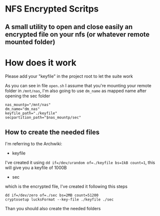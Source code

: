 # NFS Encrypted Scritps
## A small utility to open and close easily an encrypted file on your nfs (or whatever remote mounted folder)

# How does it work

Please add your "keyfile" in the project root to let the suite work

As you can see in file `open.sh` I assume that you're mounting your remote folder in `/mnt/nas`,
I'm also going to use `dm_name` as mapped name after opening the sec folder
```
nas_mountp="/mnt/nas"
dm_name="dm_nas"
keyfile_path="./keyfile"
secpartition_path="$nas_mountp/sec"
```

## How to create the needed files

I'm referring to the Archwiki:

- keyfile

I've created it using `dd if=/dev/urandom of=./keyfile bs=1kB count=1`, this will give you a keyfile of 1000B

- sec

which is the encrypted file, I've created it following this steps

```
dd if=/dev/zero of=./sec bs=2MB count=51200
cryptosetup lucksFormat --key-file ./keyfile ./sec
```

Than you should also create the needed folders

